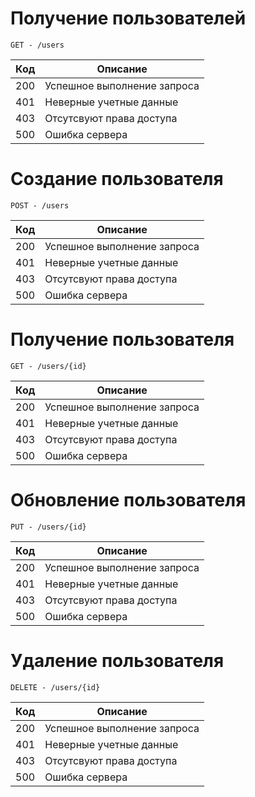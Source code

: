 # Получение пользователей

```
GET - /users
```

| Код | Описание                    |
|-----|-----------------------------|
| 200 | Успешное выполнение запроса |
| 401 | Неверные учетные данные     |
| 403 | Отсутсвуют права доступа    |
| 500 | Ошибка сервера              |

# Создание пользователя

```
POST - /users
```

| Код | Описание                    |
|-----|-----------------------------|
| 200 | Успешное выполнение запроса |
| 401 | Неверные учетные данные     |
| 403 | Отсутсвуют права доступа    |
| 500 | Ошибка сервера              |

# Получение пользователя

```
GET - /users/{id}
```

| Код | Описание                    |
|-----|-----------------------------|
| 200 | Успешное выполнение запроса |
| 401 | Неверные учетные данные     |
| 403 | Отсутсвуют права доступа    |
| 500 | Ошибка сервера              |


# Обновление пользователя

```
PUT - /users/{id}
```

| Код | Описание                    |
|-----|-----------------------------|
| 200 | Успешное выполнение запроса |
| 401 | Неверные учетные данные     |
| 403 | Отсутсвуют права доступа    |
| 500 | Ошибка сервера              |

# Удаление пользователя

```
DELETE - /users/{id}
```

| Код | Описание                    |
|-----|-----------------------------|
| 200 | Успешное выполнение запроса |
| 401 | Неверные учетные данные     |
| 403 | Отсутсвуют права доступа    |
| 500 | Ошибка сервера              |



